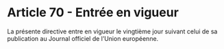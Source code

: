 # Article 70 - Entrée en vigueur


La présente directive entre en vigueur le vingtième jour suivant celui de sa publication au Journal officiel de l’Union européenne.
